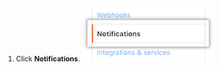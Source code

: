 1. Click **Notifications**. ![Notifications button in sidebar](/assets/images/help/settings/notifications_menu.png)
